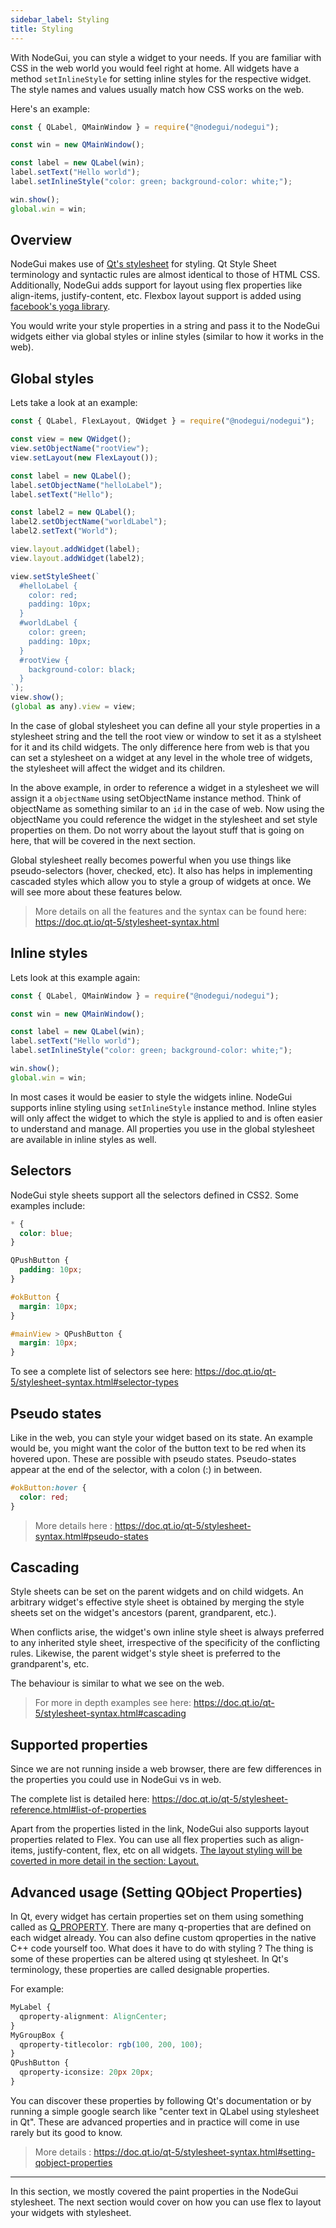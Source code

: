 ```yaml
---
sidebar_label: Styling
title: Styling
---
```


With NodeGui, you can style a widget to your needs. If you are familiar with CSS in the web world you would feel right at home. All widgets have a method `setInlineStyle` for setting inline styles for the respective widget. The style names and values usually match how CSS works on the web.

Here's an example:

```js
const { QLabel, QMainWindow } = require("@nodegui/nodegui");

const win = new QMainWindow();

const label = new QLabel(win);
label.setText("Hello world");
label.setInlineStyle("color: green; background-color: white;");

win.show();
global.win = win;
```

## Overview

NodeGui makes use of [Qt's stylesheet](https://doc.qt.io/qt-5/stylesheet-syntax.html) for styling. Qt Style Sheet terminology and syntactic rules are almost identical to those of HTML CSS. Additionally, NodeGui adds support for layout using flex properties like align-items, justify-content, etc. Flexbox layout support is added using [facebook's yoga library](https://github.com/facebook/yoga).

You would write your style properties in a string and pass it to the NodeGui widgets either via global styles or inline styles (similar to how it works in the web).

## Global styles

Lets take a look at an example:

```js
const { QLabel, FlexLayout, QWidget } = require("@nodegui/nodegui");

const view = new QWidget();
view.setObjectName("rootView");
view.setLayout(new FlexLayout());

const label = new QLabel();
label.setObjectName("helloLabel");
label.setText("Hello");

const label2 = new QLabel();
label2.setObjectName("worldLabel");
label2.setText("World");

view.layout.addWidget(label);
view.layout.addWidget(label2);

view.setStyleSheet(`
  #helloLabel {
    color: red;
    padding: 10px;
  }
  #worldLabel {
    color: green;
    padding: 10px;
  }
  #rootView {
    background-color: black;
  }
`);
view.show();
(global as any).view = view;

```

In the case of global stylesheet you can define all your style properties in a stylesheet string and the tell the root view or window to set it as a stylsheet for it and its child widgets. The only difference here from web is that you can set a stylesheet on a widget at any level in the whole tree of widgets, the stylesheet will affect the widget and its children.

In the above example, in order to reference a widget in a stylesheet we will assign it a `objectName` using setObjectName instance method. Think of objectName as something similar to an `id` in the case of web. Now using the objectName you could reference the widget in the stylesheet and set style properties on them. Do not worry about the layout stuff that is going on here, that will be covered in the next section.

Global stylesheet really becomes powerful when you use things like pseudo-selectors (hover, checked, etc). It also has helps in implementing cascaded styles which allow you to style a group of widgets at once. We will see more about these features below.

> More details on all the features and the syntax can be found here: https://doc.qt.io/qt-5/stylesheet-syntax.html

## Inline styles

Lets look at this example again:

```js
const { QLabel, QMainWindow } = require("@nodegui/nodegui");

const win = new QMainWindow();

const label = new QLabel(win);
label.setText("Hello world");
label.setInlineStyle("color: green; background-color: white;");

win.show();
global.win = win;
```

In most cases it would be easier to style the widgets inline. NodeGui supports inline styling using `setInlineStyle` instance method. Inline styles will only affect the widget to which the style is applied to and is often easier to understand and manage. All properties you use in the global stylesheet are available in inline styles as well.

## Selectors

NodeGui style sheets support all the selectors defined in CSS2.
Some examples include:

```css
* {
  color: blue;
}

QPushButton {
  padding: 10px;
}

#okButton {
  margin: 10px;
}

#mainView > QPushButton {
  margin: 10px;
}
```

To see a complete list of selectors see here: https://doc.qt.io/qt-5/stylesheet-syntax.html#selector-types

## Pseudo states

Like in the web, you can style your widget based on its state. An example would be, you might want the color of the button text to be red when its hovered upon. These are possible with pseudo states. Pseudo-states appear at the end of the selector, with a colon (:) in between.

```css
#okButton:hover {
  color: red;
}
```

> More details here : https://doc.qt.io/qt-5/stylesheet-syntax.html#pseudo-states

## Cascading

Style sheets can be set on the parent widgets and on child widgets. An arbitrary widget's effective style sheet is obtained by merging the style sheets set on the widget's ancestors (parent, grandparent, etc.).

When conflicts arise, the widget's own inline style sheet is always preferred to any inherited style sheet, irrespective of the specificity of the conflicting rules. Likewise, the parent widget's style sheet is preferred to the grandparent's, etc.

The behaviour is similar to what we see on the web.

> For more in depth examples see here: https://doc.qt.io/qt-5/stylesheet-syntax.html#cascading

## Supported properties

Since we are not running inside a web browser, there are few differences in the properties you could use in NodeGui vs in web.

The complete list is detailed here: https://doc.qt.io/qt-5/stylesheet-reference.html#list-of-properties

Apart from the properties listed in the link, NodeGui also supports layout properties related to Flex. You can use all flex properties such as align-items, justify-content, flex, etc on all widgets. [The layout styling will be coverted in more detail in the section: Layout.](layout.md)

## Advanced usage (Setting QObject Properties)

In Qt, every widget has certain properties set on them using something called as [Q_PROPERTY](https://doc.qt.io/qt-5/qobject.html#Q_PROPERTY). There are many q-properties that are defined on each widget already. You can also define custom qproperties in the native C++ code yourself too. What does it have to do with styling ? The thing is some of these properties can be altered using qt stylesheet. In Qt's terminology, these properties are called designable properties.

For example:

```css
MyLabel {
  qproperty-alignment: AlignCenter;
}
MyGroupBox {
  qproperty-titlecolor: rgb(100, 200, 100);
}
QPushButton {
  qproperty-iconsize: 20px 20px;
}
```

You can discover these properties by following Qt's documentation or by running a simple google search like "center text in QLabel using stylesheet in Qt". These are advanced properties and in practice will come in use rarely but its good to know.

> More details : https://doc.qt.io/qt-5/stylesheet-syntax.html#setting-qobject-properties

---

In this section, we mostly covered the paint properties in the NodeGui stylesheet. The next section would cover on how you can use flex to layout your widgets with stylesheet.
